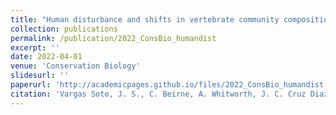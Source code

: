 ```yaml
---
title: "Human disturbance and shifts in vertebrate community composition in a biodiversity hotspot"
collection: publications
permalink: /publication/2022_ConsBio_humandist
excerpt: ''
date: 2022-04-01
venue: 'Conservation Biology'
slidesurl: ''
paperurl: 'http://academicpages.github.io/files/2022_ConsBio_humandist.pdf'
citation: 'Vargas Soto, J. S., C. Beirne, A. Whitworth, J. C. Cruz Diaz, E. Flatt, R. Pillco‐Huarcaya, E. R. Olson, A. Azofeifa, G. Saborío‐R, R. Salom‐Pérez, D. Espinoza‐Muñoz, L. Hay, L. Whittaker, C. Roldán, R. Bedoya‐Arrieta, E. N. Broadbent, and P. K. Molnár. 2022. Human disturbance and shifts in vertebrate community composition in a biodiversity hotspot. Conservation Biology 36.'
---
```

